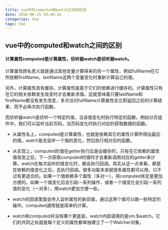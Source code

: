 ```yaml
---
title: vue中的computed和watch之间的区别
date: 2018-06-15 19:40:24
categories: Vue
tags: Vue
---
```

## vue中的computed和watch之间的区别

#### 计算属性computed是计算属性，侦听器watch是侦听器watch。
计算属性顾名思义就是通过其他变量计算得来的另一个属性，例如fullName在它所依赖firstName，lastName这两个变量变化时重新计算自己的值。

另外，计算属性具有缓存。计算属性是基于它们的依赖进行缓存的。计算属性只有在它的相关依赖发生改变时才会重新求值。这就意味着只要lastName和firstName都没有发生改变，多次访问fullName计算属性会立即返回之前的计算结果，而不必再次执行函数。

而侦听器watch是侦听一个特定的值，当该值变化时执行特定的函数。例如分页组件中，我们可以监听当前页码，当页码变化时执行对应的获取数据的函数。

<!--more-->

- 从属性名上，computed是计算属性，也就是依赖其它的属性计算所得出最后的值。watch是去监听一个值的变化，然后执行相对应的函数。

- 从实现上，computed的值在getter执行后是会缓存的，只有在它依赖的属性值改变之后，下一次获取computed的值时才会重新调用对应的getter来计算。watch在每次监听的值变化时，都会执行回调。其实从这一点来看，都是在依赖的值变化之后，去执行回调。很多功能本来就很多属性都可以用，只不过有更适合的。如果一个值依赖多个属性（多对一），用computed肯定是更加方便的。如果一个值变化后会引起一系列操作，或者一个值变化会引起一系列值的变化（一对多），用watch更加方便一些。

- watch的回调里面会传入监听属性的新旧值，通过这两个值可以做一些特定的操作。computed通常就是简单的计算。

- watch和computed并没有哪个更底层，watch内部调用的是vm.$watch，它们的共同之处就是每个定义的属性都单独建立了一个Watcher对象。